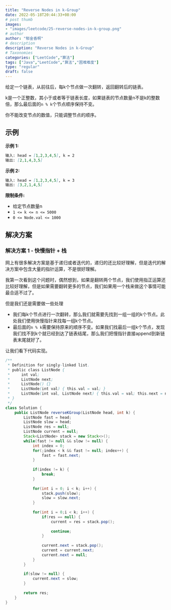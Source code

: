 ```yaml
---
title: "Reverse Nodes in k-Group"
date: 2022-05-18T20:44:33+08:00
# post thumb
images:
- "images/leetcode/25-reverse-nodes-in-k-group.png"
# author
author: "郁金香啊"
# description
description: "Reverse Nodes in k-Group"
# Taxonomies
categories: ["LeetCode","算法"]
tags: ["Java","LeetCode","算法","困难难度"]
type: "regular"
draft: false
---
```

给定一个链表，从前往后，每k个节点做一次翻转，返回翻转后的链表。

k是一个正整数，其小于或者等于链表长度，如果链表的节点数量n不是k的整数倍，那么最后面的`n % k`个节点顺序保持不变。

你不能改变节点的数值，只能调整节点的顺序。

## 示例
**示例 1:**
```markdown
输入: head = [1,2,3,4,5], k = 2
输出: [2,1,4,3,5]
```

**示例 2:**
```markdown
输入: head = [1,2,3,4,5], k = 3
输出: [3,2,1,4,5]
```

**限制条件:**
* 给定节点数量n
* `1 <= k <= n <= 5000`
* `0 <= Node.val <= 1000`

## 解决方案
### 解决方案 1 - 快慢指针 + 栈
网上有很多解决方案是基于递归或者迭代的，递归的还比较好理解，但是迭代的解决方案中包含大量的指针运算，不是很好理解。

我第一次看到这个问题时，偶然想到，如果是翻转两个节点，我们使用指正运算还比较好理解，但是如果需要翻转更多的节点，我们如果用一个栈来做这个事情可能最合适不过了。

但是我们还是需要做一些处理
* 我们每k个节点进行一次翻转，那么我们就需要先找到一组一组的k个节点。此处我们使用快慢指针来找每一组k个节点。
* 最后面的`n % k`需要保持原来的顺序不变。如果我们找最后一组k个节点，发现我们找不到k个就已经到达了链表结尾，那么我们把慢指针直接append到新链表末尾就好了。

让我们看下代码实现。

```java
/**
 * Definition for singly-linked list.
 * public class ListNode {
 *     int val;
 *     ListNode next;
 *     ListNode() {}
 *     ListNode(int val) { this.val = val; }
 *     ListNode(int val, ListNode next) { this.val = val; this.next = next; }
 * }
 */
class Solution {
    public ListNode reverseKGroup(ListNode head, int k) {
        ListNode fast = head;
        ListNode slow = head;
        ListNode res = null;
        ListNode current = null;
        Stack<ListNode> stack = new Stack<>();
        while(fast != null && slow != null) {
            int index = 0;
            for(;index < k && fast != null; index++) {
                fast = fast.next;
            }
            
            if(index != k) {
                break;
            }
            
            for(int i = 0; i < k; i++) {
                stack.push(slow);
                slow = slow.next;
            }
            
            for(int i = 0;i < k; i++) {
                if(res == null) {
                    current = res = stack.pop();
                    
                    continue;
                }
                
                current.next = stack.pop();
                current = current.next;
                current.next = null;
            }
        }
        
        if(slow != null) {
            current.next = slow;
        }
        
        return res;
    }
}
```
